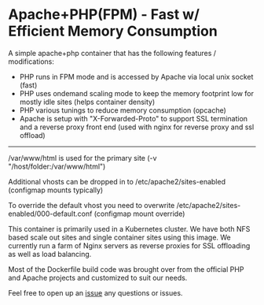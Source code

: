 # Apache+PHP(FPM) - Fast w/ Efficient Memory Consumption
A simple apache+php container that has the following features / modifications:
+ PHP runs in FPM mode and is accessed by Apache via local unix socket (fast)
+ PHP uses ondemand scaling mode to keep the memory footprint low for mostly idle sites (helps container density)
+ PHP various tunings to reduce memory consumption (opcache)
+ Apache is setup with "X-Forwarded-Proto" to support SSL termination and a reverse proxy front end (used with nginx for reverse proxy and ssl offload)
-----------

/var/www/html is used for the primary site (-v "/host/folder:/var/www/html")

Additional vhosts can be dropped in to /etc/apache2/sites-enabled (configmap mounts typically)

To override the default vhost you need to overwrite /etc/apache2/sites-enabled/000-default.conf (configmap mount override)

This container is primarily used in a Kubernetes cluster. We have both NFS based scale out sites and single container
sites using this image. We currently run a farm of Nginx servers as reverse proxies for SSL offloading as well as load balancing. 

Most of the Dockerfile build code was brought over from the official PHP and Apache projects and customized to suit
our needs. 

Feel free to open up an [issue](https://github.com/tcf909/docker-apache-fpm/issues) any questions or issues.